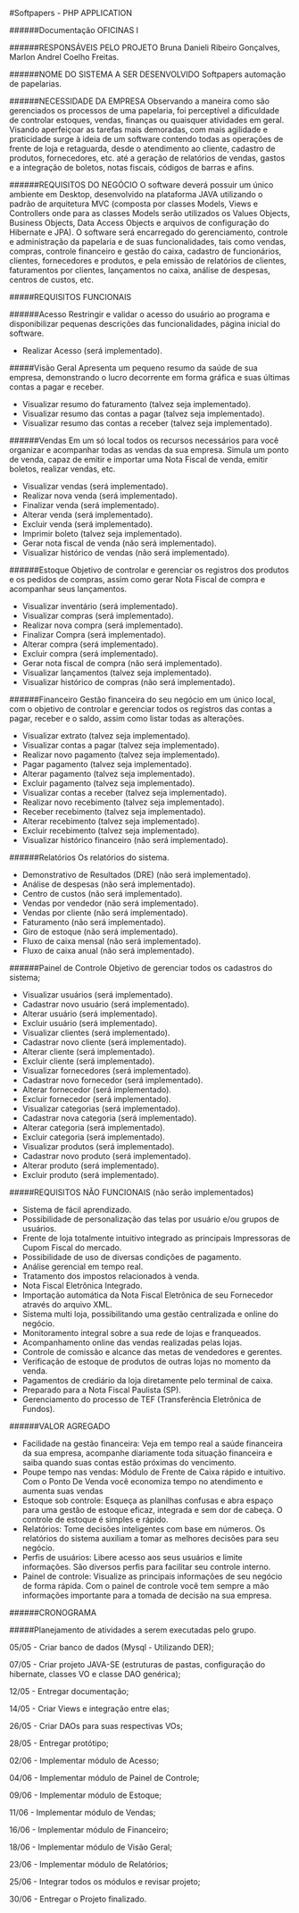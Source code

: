 #Softpapers - PHP APPLICATION

######Documentação OFICINAS I

######RESPONSÁVEIS PELO PROJETO
Bruna Danieli Ribeiro Gonçalves, Marlon Andrel Coelho Freitas.

######NOME DO SISTEMA A SER DESENVOLVIDO
Softpapers automação de papelarias.

######NECESSIDADE DA EMPRESA
Observando a maneira como são gerenciados os processos de uma papelaria, foi perceptível a dificuldade
de controlar estoques, vendas, finanças ou quaisquer atividades em geral. Visando aperfeiçoar as tarefas mais demoradas, com
mais agilidade e praticidade surge à ideia de um software contendo todas as operações de frente de loja e retaguarda, desde o
atendimento ao cliente, cadastro de produtos, fornecedores, etc. até a geração de relatórios de vendas, gastos e a integração
de boletos, notas fiscais, códigos de barras e afins.

######REQUISITOS DO NEGÓCIO
O software deverá possuir um único ambiente em Desktop, desenvolvido na plataforma JAVA utilizando o
padrão de arquitetura MVC (composta por classes Models, Views e Controllers onde para as classes Models serão utilizados os
Values Objects, Business Objects, Data Access Objects e arquivos de configuração do Hibernate e JPA). O software será 
encarregado do gerenciamento, controle e administração da papelaria e de suas funcionalidades, tais como vendas, compras,
controle financeiro e gestão do caixa, cadastro de funcionários, clientes, fornecedores e produtos, e pela emissão de
relatórios de clientes, faturamentos por clientes, lançamentos no caixa, análise de despesas, centros de custos, etc.

#####REQUISITOS FUNCIONAIS

######Acesso
Restringir e validar o acesso do usuário ao programa e disponibilizar pequenas descrições das funcionalidades, página inicial
do software.
- Realizar Acesso (será implementado).

#####Visão Geral
Apresenta um pequeno resumo da saúde de sua empresa, demonstrando o lucro decorrente em forma gráfica e suas últimas contas a
pagar e receber.
- Visualizar resumo do faturamento (talvez seja implementado).
- Visualizar resumo das contas a pagar (talvez seja implementado).
- Visualizar resumo das contas a receber (talvez seja implementado).

######Vendas
Em um só local todos os recursos necessários para você organizar e acompanhar todas as vendas da sua empresa. Simula um ponto
de venda, capaz de emitir e importar uma Nota Fiscal de venda, emitir boletos, realizar vendas, etc.
- Visualizar vendas (será implementado).
- Realizar nova venda (será implementado).
- Finalizar venda (será implementado).
- Alterar venda (será implementado).
- Excluir venda (será implementado).
- Imprimir boleto (talvez seja implementado).
- Gerar nota fiscal de venda (não será implementado).
- Visualizar histórico de vendas (não será implementado).

######Estoque
Objetivo de controlar e gerenciar os registros dos produtos e os pedidos de compras, assim como gerar Nota Fiscal de compra e
acompanhar seus lançamentos.
- Visualizar inventário (será implementado).
- Visualizar compras (será implementado).
- Realizar nova compra (será implementado).
- Finalizar Compra (será implementado).
- Alterar compra (será implementado).
- Excluir compra (será implementado).
- Gerar nota fiscal de compra (não será implementado).
- Visualizar lançamentos (talvez seja implementado).
- Visualizar histórico de compras (não será implementado).

######Financeiro
Gestão financeira do seu negócio em um único local, com o objetivo de controlar e gerenciar todos os registros das contas a
pagar, receber e o saldo, assim como listar todas as alterações.
- Visualizar extrato (talvez seja implementado).
- Visualizar contas a pagar (talvez seja implementado).
- Realizar novo pagamento (talvez seja implementado).
- Pagar pagamento (talvez seja implementado).
- Alterar pagamento (talvez seja implementado).
- Excluir pagamento (talvez seja implementado).
- Visualizar contas a receber (talvez seja implementado).
- Realizar novo recebimento (talvez seja implementado).
- Receber recebimento (talvez seja implementado).
- Alterar recebimento (talvez seja implementado).
- Excluir recebimento (talvez seja implementado).
- Visualizar histórico financeiro (não será implementado).

######Relatórios
Os relatórios do sistema. 
- Demonstrativo de Resultados (DRE) (não será implementado).
- Análise de despesas (não será implementado).
- Centro de custos (não será implementado).
- Vendas por vendedor (não será implementado).
- Vendas por cliente (não será implementado).
- Faturamento (não será implementado).
- Giro de estoque (não será implementado).
- Fluxo de caixa mensal (não será implementado).
- Fluxo de caixa anual (não será implementado).

######Painel de Controle
Objetivo de gerenciar todos os cadastros do sistema;
- Visualizar usuários (será implementado).
- Cadastrar novo usuário (será implementado).
- Alterar usuário (será implementado).
- Excluir usuário (será implementado).
- Visualizar clientes (será implementado).
- Cadastrar novo cliente (será implementado).
- Alterar cliente (será implementado).
- Excluir cliente (será implementado).
- Visualizar fornecedores (será implementado).
- Cadastrar novo fornecedor (será implementado).
- Alterar fornecedor (será implementado).
- Excluir fornecedor (será implementado).
- Visualizar categorias (será implementado).
- Cadastrar nova categoria (será implementado).
- Alterar categoria (será implementado).
- Excluir categoria (será implementado).
- Visualizar produtos (será implementado).
- Cadastrar novo produto (será implementado).
- Alterar produto (será implementado).
- Excluir produto (será implementado).

#####REQUISITOS NÃO FUNCIONAIS (não serão implementados)
- Sistema de fácil aprendizado.
- Possibilidade de personalização das telas por usuário e/ou grupos de usuários.
- Frente de loja totalmente intuitivo integrado as principais Impressoras de Cupom Fiscal do mercado.
- Possibilidade de uso de diversas condições de pagamento.
- Análise gerencial em tempo real.
- Tratamento dos impostos relacionados à venda.
- Nota Fiscal Eletrônica Integrado.
- Importação automática da Nota Fiscal Eletrônica de seu Fornecedor através do arquivo XML.
- Sistema multi loja, possibilitando uma gestão centralizada e online do negócio.
- Monitoramento integral sobre a sua rede de lojas e franqueados.
- Acompanhamento online das vendas realizadas pelas lojas.
- Controle de comissão e alcance das metas de vendedores e gerentes.
- Verificação de estoque de produtos de outras lojas no momento da venda.
- Pagamentos de crediário da loja diretamente pelo terminal de caixa.
- Preparado para a Nota Fiscal Paulista (SP).
- Gerenciamento do processo de TEF (Transferência Eletrônica de Fundos).

######VALOR AGREGADO
- Facilidade na gestão financeira: Veja em tempo real a saúde financeira da sua empresa, acompanhe diariamente toda situação
financeira e saiba quando suas contas estão próximas do vencimento.
- Poupe tempo nas vendas: Módulo de Frente de Caixa rápido e intuitivo. Com o Ponto De Venda você economiza tempo no atendimento
e aumenta suas vendas
- Estoque sob controle: Esqueça as planilhas confusas e abra espaço para uma gestão de estoque eficaz, integrada e sem dor de
cabeça. O controle de estoque é simples e rápido.
- Relatórios: Tome decisões inteligentes com base em números. Os relatórios do sistema auxiliam a tomar as melhores decisões
para seu negócio.
- Perfis de usuários: Libere acesso aos seus usuários e limite informações. São diversos perfis para facilitar seu controle
interno.
- Painel de controle: Visualize as principais informações de seu negócio de forma rápida. Com o painel de controle você tem 
sempre a mão informações importante para a tomada de decisão na sua empresa.

######CRONOGRAMA

#####Planejamento de atividades a serem executadas pelo grupo.

05/05 - Criar banco de dados (Mysql - Utilizando DER);

07/05 - Criar projeto JAVA-SE (estruturas de pastas, configuração do hibernate, classes VO e classe DAO genérica);

12/05 - Entregar documentação;

14/05 - Criar Views e integração entre elas;

26/05 - Criar DAOs para suas respectivas VOs;

28/05 - Entregar protótipo;

02/06 - Implementar módulo de Acesso;

04/06 - Implementar módulo de Painel de Controle;

09/06 - Implementar módulo de Estoque;

11/06 - Implementar módulo de Vendas;

16/06 - Implementar módulo de Financeiro;

18/06 - Implementar módulo de Visão Geral;

23/06 - Implementar módulo de Relatórios;

25/06 - Integrar todos os módulos e revisar projeto;

30/06 - Entregar o Projeto finalizado.